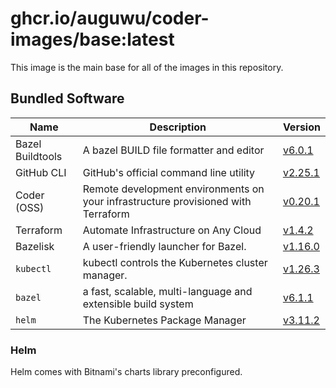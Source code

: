 # ghcr.io/auguwu/coder-images/base:latest
This image is the main base for all of the images in this repository.

## Bundled Software
| Name             | Description                                                                       | Version                    |
| ---------------- | --------------------------------------------------------------------------------- | -------------------------- |
| Bazel Buildtools | A bazel BUILD file formatter and editor                                           | [v6.0.1][bazel-buildtools] |
| GitHub CLI       | GitHub's official command line utility                                            | [v2.25.1][github-cli]      |
| Coder (OSS)      | Remote development environments on your infrastructure provisioned with Terraform | [v0.20.1][coder]           |
| Terraform        | Automate Infrastructure on Any Cloud                                              | [v1.4.2][terraform]        |
| Bazelisk         | A user-friendly launcher for Bazel.                                               | [v1.16.0][bazelisk]        |
| `kubectl`        | kubectl controls the Kubernetes cluster manager.                                  | [v1.26.3][kubectl]         |
| `bazel`          | a fast, scalable, multi-language and extensible build system                      | [v6.1.1][bazel]            |
| `helm`           | The Kubernetes Package Manager                                                    | [v3.11.2][helm]            |

[bazel-buildtools]: https://github.com/bazelbuild/buildtools/releases/tag/6.1.0
[github-cli]:       https://github.com/cli/cli/releases/tag/v2.26.1
[terraform]:        https://github.com/hashicorp/terraform/releases/tag/v1.4.4
[bazelisk]:         https://github.com/bazelbuild/bazelisk/releases/tag/v1.16.0
[kubectl]:          https://github.com/kubernetes/kubernetes/releases/tag/v1.26.3
[coder]:            https://github.com/coder/coder/releases/tag/v0.21.3
[bazel]:            https://github.com/bazelbuild/bazel/releases/tag/6.1.1
[helm]:             https://github.com/helm/helm/releases/tag/v3.11.2

### Helm
Helm comes with Bitnami's charts library preconfigured.

